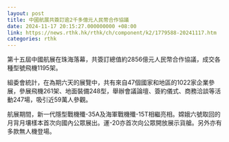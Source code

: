 ```yaml
---
layout: post
title: 中國航展共簽訂逾2千多億元人民幣合作協議
date: 2024-11-17 20:15:27.000000000 +08:00
link: https://news.rthk.hk/rthk/ch/component/k2/1779588-20241117.htm
categories: rthk
---
```


第十五屆中國航展在珠海落幕，共簽訂總值約2856億元人民幣合作協議，成交各種型號飛機1195架。

組委會統計，在為期六天的展覽中，共有來自47個國家和地區的1022家企業參展，參展飛機261架、地面裝備248型，舉辦會議論壇、簽約儀式、商務洽談等活動247場，吸引近59萬人參觀。

航展期間，新一代隱型戰機殲-35A及海軍戰機殲-15T相繼亮相。嫦娥六號取回的月背月壤樣本首次向國內公眾展出。運-20亦首次向公眾開放展示貨艙。另外亦有多款無人機登場。
　
